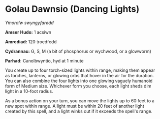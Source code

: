 # Golau Dawnsio (Dancing Lights)

*Ymoralw swyngyfaredd*

**Amser Hudo:** 1 acsiwn

**Amrediad:** 120 troedfedd

**Cydrannau:** G, S, M (a bit of phosphorus or wychwood, or a glowworm)

**Parhad:** Canolbwyntio, hyd at 1 minute

You create up to four torch-sized lights within range, making them appear as torches, lanterns, or glowing orbs that hover in the air for the duration. You can also combine the four lights into one glowing vaguely humanoid form of Medium size. Whichever form you choose, each light sheds dim light in a 10-foot radius.

As a bonus action on your turn, you can move the lights up to 60 feet to a new spot within range. A light must be within 20 feet of another light created by this spell, and a light winks out if it exceeds the spell's range.